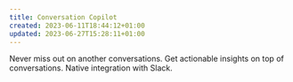 ```yaml
---
title: Conversation Copilot
created: 2023-06-11T18:44:12+01:00
updated: 2023-06-27T15:28:11+01:00
---
```


Never miss out on another conversations.
Get actionable insights on top of conversations.
Native integration with Slack.